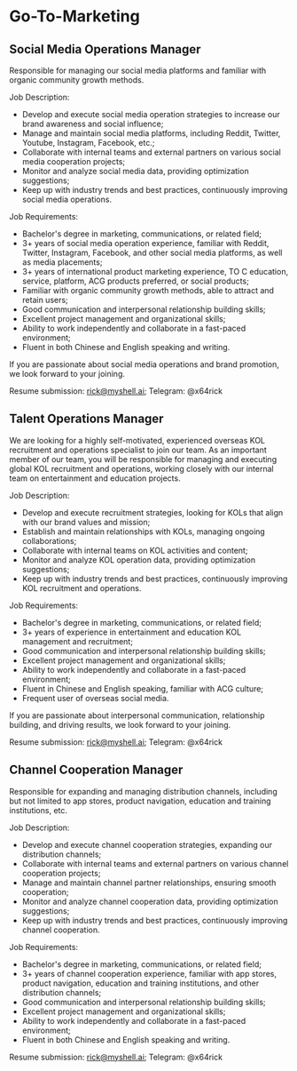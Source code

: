# Go-To-Marketing

## Social Media Operations Manager

Responsible for managing our social media platforms and familiar with organic community growth methods.

Job Description:

* Develop and execute social media operation strategies to increase our brand awareness and social influence;
* Manage and maintain social media platforms, including Reddit, Twitter, Youtube, Instagram, Facebook, etc.;
* Collaborate with internal teams and external partners on various social media cooperation projects;
* Monitor and analyze social media data, providing optimization suggestions;
* Keep up with industry trends and best practices, continuously improving social media operations.

Job Requirements:

* Bachelor's degree in marketing, communications, or related field;
* 3+ years of social media operation experience, familiar with Reddit, Twitter, Instagram, Facebook, and other social media platforms, as well as media placements;
* 3+ years of international product marketing experience, TO C education, service, platform, ACG products preferred, or social products;
* Familiar with organic community growth methods, able to attract and retain users;
* Good communication and interpersonal relationship building skills;
* Excellent project management and organizational skills;
* Ability to work independently and collaborate in a fast-paced environment;
* Fluent in both Chinese and English speaking and writing.

If you are passionate about social media operations and brand promotion, we look forward to your joining.

Resume submission: rick@myshell.ai; Telegram: @x64rick

## Talent Operations Manager

We are looking for a highly self-motivated, experienced overseas KOL recruitment and operations specialist to join our team. As an important member of our team, you will be responsible for managing and executing global KOL recruitment and operations, working closely with our internal team on entertainment and education projects.

Job Description:

* Develop and execute recruitment strategies, looking for KOLs that align with our brand values and mission;
* Establish and maintain relationships with KOLs, managing ongoing collaborations;
* Collaborate with internal teams on KOL activities and content;
* Monitor and analyze KOL operation data, providing optimization suggestions;
* Keep up with industry trends and best practices, continuously improving KOL recruitment and operations.

Job Requirements:

* Bachelor's degree in marketing, communications, or related field;
* 3+ years of experience in entertainment and education KOL management and recruitment;
* Good communication and interpersonal relationship building skills;
* Excellent project management and organizational skills;
* Ability to work independently and collaborate in a fast-paced environment;
* Fluent in Chinese and English speaking, familiar with ACG culture;
* Frequent user of overseas social media.

If you are passionate about interpersonal communication, relationship building, and driving results, we look forward to your joining.

Resume submission: rick@myshell.ai; Telegram: @x64rick

## Channel Cooperation Manager

Responsible for expanding and managing distribution channels, including but not limited to app stores, product navigation, education and training institutions, etc.

Job Description:

* Develop and execute channel cooperation strategies, expanding our distribution channels;
* Collaborate with internal teams and external partners on various channel cooperation projects;
* Manage and maintain channel partner relationships, ensuring smooth cooperation;
* Monitor and analyze channel cooperation data, providing optimization suggestions;
* Keep up with industry trends and best practices, continuously improving channel cooperation.

Job Requirements:

* Bachelor's degree in marketing, communications, or related field;
* 3+ years of channel cooperation experience, familiar with app stores, product navigation, education and training institutions, and other distribution channels;
* Good communication and interpersonal relationship building skills;
* Excellent project management and organizational skills;
* Ability to work independently and collaborate in a fast-paced environment;
* Fluent in both Chinese and English speaking and writing.

Resume submission: rick@myshell.ai; Telegram: @x64rick